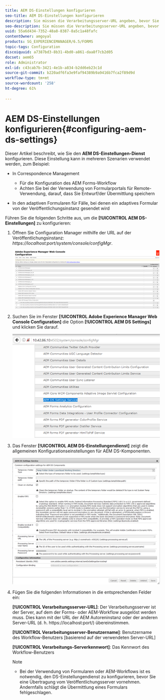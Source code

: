 ```yaml
---
title: AEM DS-Einstellungen konfigurieren
seo-title: AEM DS-Einstellungen konfigurieren
description: Sie müssen die Verarbeitungsserver-URL angeben, bevor Sie ein Formular senden.
seo-description: Sie müssen die Verarbeitungsserver-URL angeben, bevor Sie ein Formular senden.
uuid: 55a6d434-7352-48a8-8387-8a5c1a48fafc
contentOwner: amgoyal
products: SG_EXPERIENCEMANAGER/6.5/FORMS
topic-tags: Configuration
discoiquuid: a7387bd3-8b31-4bd0-a861-daa8f7cb2d05
docset: aem65
role: Administrator
exl-id: c43cab7b-3421-4e1b-a834-b2dd6eb23c1d
source-git-commit: b220adf6fa3e9faf94389b9a9416b7fca2f89d9d
workflow-type: tm+mt
source-wordcount: '258'
ht-degree: 61%

---
```


# AEM DS-Einstellungen konfigurieren{#configuring-aem-ds-settings}

Dieser Artikel beschreibt, wie Sie den **AEM DS-Einstellungen-Dienst** konfigurieren. Diese Einstellung kann in mehreren Szenarien verwendet werden, zum Beispiel:

* In Correspondence Management

   * Für die Konfiguration des AEM Forms-Workflow
   * Achten Sie bei der Verwendung von Formularportals für Remote-Verwendung, darauf, dass Sie Entwurf/der Übermittlung speichern

* In den adaptiven Formularen für Fälle, bei denen ein adaptives Formular von der Veröffentlichungsinstanz gesendet wird

Führen Sie die folgenden Schritte aus, um die **[!UICONTROL AEM DS-Einstellungen]** zu konfigurieren:

1. Öffnen Sie Configuration Manager mithilfe der URL auf der Veröffentlichungsinstanz:\
   *https://localhost:port/system/console/configMgr*.

   ![Konfiguration der Web-Konsole AEM](assets/web_configuration_console_new.png)

1. Suchen Sie im Fenster **[!UICONTROL Adobe Experience Manager Web Console Configuration]** die Option **[!UICONTROL AEM DS Settings]** und klicken Sie darauf.

   ![DS-Einstellungen](assets/ds_settings_new.png)

1. Das Fenster **[!UICONTROL AEM DS-Einstellungendienst]** zeigt die allgemeinen Konfigurationseinstellungen für AEM DS-Komponenten.

   ![DS Settings Service](assets/ds_settings_service_new.png)

1. Fügen Sie die folgenden Informationen in die entsprechenden Felder ein:

   **[!UICONTROL Verarbeitungsserver-URL]**: Der Verarbeitungsserver ist der Server, auf dem der Forms- oder AEM-Workflow ausgelöst werden muss. Dies kann mit der URL der AEM Autoreninstanz oder der anderen Server-URL (d. h. https://localhost:port/) übereinstimmen.

   **[!UICONTROL Verarbeitungsserver-Benutzername]**: Benutzername des Workflow-Benutzers  [basierend auf der verwendeten Server-URL]

   **[!UICONTROL Verarbeitungs-Serverkennwort]**: Das Kennwort des Workflow-Benutzers

   >[!NOTE]
   >
   >
   >    
   >    
   >    * Bei der Verwendung von Formularen oder AEM-Workflows ist es notwendig, den DS-Einstellungendienst zu konfigurieren, bevor Sie eine Übertragung vom Veröffentlichungsserver vornehmen. Andernfalls schlägt die Übermittlung eines Formulars fehlgeschlagen.



